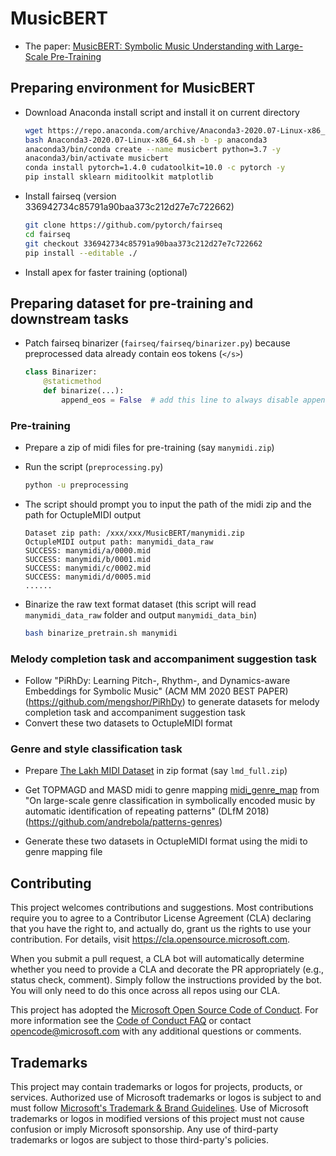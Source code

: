 # MusicBERT

* The paper: [MusicBERT: Symbolic Music Understanding with Large-Scale Pre-Training](https://arxiv.org/pdf/2106.05630.pdf)

## Preparing environment for MusicBERT

* Download Anaconda install script and install it on current directory

  ```bash
  wget https://repo.anaconda.com/archive/Anaconda3-2020.07-Linux-x86_64.sh
  bash Anaconda3-2020.07-Linux-x86_64.sh -b -p anaconda3
  anaconda3/bin/conda create --name musicbert python=3.7 -y
  anaconda3/bin/activate musicbert
  conda install pytorch=1.4.0 cudatoolkit=10.0 -c pytorch -y
  pip install sklearn miditoolkit matplotlib
  ```

* Install fairseq (version 336942734c85791a90baa373c212d27e7c722662)

  ```bash
  git clone https://github.com/pytorch/fairseq
  cd fairseq
  git checkout 336942734c85791a90baa373c212d27e7c722662
  pip install --editable ./
  ```

* Install apex for faster training (optional)

## Preparing dataset for pre-training and downstream tasks

* Patch fairseq binarizer (`fairseq/fairseq/binarizer.py`) because preprocessed data already contain eos tokens (`</s>`)

  ```python
  class Binarizer:
      @staticmethod
      def binarize(...):
          append_eos = False  # add this line to always disable append_eos functionality of binarizer
  ```

### Pre-training

* Prepare a zip of midi files for pre-training (say `manymidi.zip`)

* Run the script (`preprocessing.py`)

  ```bash
  python -u preprocessing
  ```

* The script should prompt you to input the path of the midi zip and the path for OctupleMIDI output

  ```
  Dataset zip path: /xxx/xxx/MusicBERT/manymidi.zip
  OctupleMIDI output path: manymidi_data_raw
  SUCCESS: manymidi/a/0000.mid
  SUCCESS: manymidi/b/0001.mid
  SUCCESS: manymidi/c/0002.mid
  SUCCESS: manymidi/d/0005.mid
  ......
  ```

* Binarize the raw text format dataset (this script will read `manymidi_data_raw` folder and output `manymidi_data_bin`)

  ```bash
  bash binarize_pretrain.sh manymidi
  ```

### Melody completion task and accompaniment suggestion task

* Follow "PiRhDy: Learning Pitch-, Rhythm-, and Dynamics-aware Embeddings for Symbolic Music" (ACM MM 2020 BEST PAPER) (https://github.com/mengshor/PiRhDy) to generate datasets for melody completion task and accompaniment suggestion task
* Convert these two datasets to OctupleMIDI format

### Genre and style classification task

* Prepare [The Lakh MIDI Dataset](https://colinraffel.com/projects/lmd/) in zip format (say `lmd_full.zip`)

* Get TOPMAGD and MASD midi to genre mapping [midi_genre_map](https://github.com/andrebola/patterns-genres/blob/master/data/midi_genre_map.json) from "On large-scale genre classification in symbolically encoded music by automatic identification of repeating patterns" (DLfM 2018) (https://github.com/andrebola/patterns-genres)
* Generate these two datasets in OctupleMIDI format using the midi to genre mapping file


## Contributing

This project welcomes contributions and suggestions.  Most contributions require you to agree to a
Contributor License Agreement (CLA) declaring that you have the right to, and actually do, grant us
the rights to use your contribution. For details, visit https://cla.opensource.microsoft.com.

When you submit a pull request, a CLA bot will automatically determine whether you need to provide
a CLA and decorate the PR appropriately (e.g., status check, comment). Simply follow the instructions
provided by the bot. You will only need to do this once across all repos using our CLA.

This project has adopted the [Microsoft Open Source Code of Conduct](https://opensource.microsoft.com/codeofconduct/).
For more information see the [Code of Conduct FAQ](https://opensource.microsoft.com/codeofconduct/faq/) or
contact [opencode@microsoft.com](mailto:opencode@microsoft.com) with any additional questions or comments.

## Trademarks

This project may contain trademarks or logos for projects, products, or services. Authorized use of Microsoft 
trademarks or logos is subject to and must follow 
[Microsoft's Trademark & Brand Guidelines](https://www.microsoft.com/en-us/legal/intellectualproperty/trademarks/usage/general).
Use of Microsoft trademarks or logos in modified versions of this project must not cause confusion or imply Microsoft sponsorship.
Any use of third-party trademarks or logos are subject to those third-party's policies.